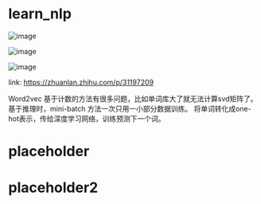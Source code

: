 # learn_nlp

![image](https://github.com/gavinloverqq/learn_nlp/assets/10271985/2fec6409-6ee9-4039-ab65-1ed5c53bdfcc)

![image](https://github.com/gavinloverqq/learn_nlp/assets/10271985/4aa3e898-9500-4f09-9e14-c738341b8b36)

![image](https://github.com/gavinloverqq/learn_nlp/assets/10271985/020cf891-7e0a-4fa7-8312-3b3385b05058)

link: https://zhuanlan.zhihu.com/p/31197209


Word2vec
基于计数的方法有很多问题，比如单词库大了就无法计算svd矩阵了。
基于推理时，mini-batch 方法一次只用一小部分数据训练。
将单词转化成one-hot表示，传给深度学习网络，训练预测下一个词。


# placeholder
# placeholder2

